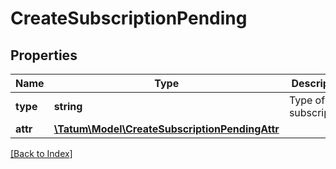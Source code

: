 # CreateSubscriptionPending

## Properties

Name | Type | Description | Notes
------------ | ------------- | ------------- | -------------
**type** | **string** | Type of the subscription. |
**attr** | [**\Tatum\Model\CreateSubscriptionPendingAttr**](CreateSubscriptionPendingAttr.md) |  |

[[Back to Index]](../index.md)
